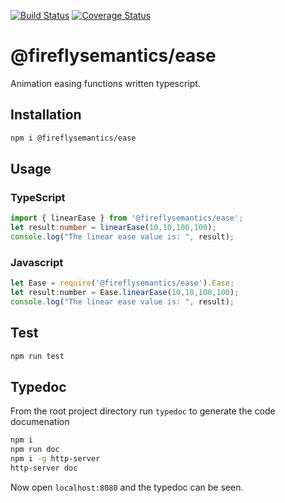 [![Build Status](https://travis-ci.org/fireflysemantics/ease.svg?branch=master)](https://travis-ci.org/fireflysemantics/ease)
[![Coverage Status](https://coveralls.io/repos/github/fireflysemantics/ease/badge.svg?branch=master)](https://coveralls.io/github/fireflysemantics/ease?branch=master)

# @fireflysemantics/ease

Animation easing functions written typescript.

## Installation 
```sh
npm i @fireflysemantics/ease
```

## Usage

### TypeScript
```typescript
import { linearEase } from '@fireflysemantics/ease';
let result:number = linearEase(10,10,100,100);
console.log("The linear ease value is: ", result);
```

### Javascript
```javascript
let Ease = require('@fireflysemantics/ease').Ease;
let result:number = Ease.linearEase(10,10,100,100);
console.log("The linear ease value is: ", result);
```

## Test 
```sh
npm run test
```

## Typedoc

From the root project directory run `typedoc` to generate the code documenation

``` sh
npm i
npm run doc
npm i -g http-server
http-server doc
```

Now open `localhost:8080` and the typedoc can be seen.